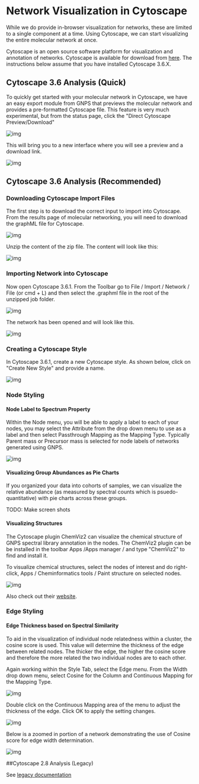 # Network Visualization in Cytoscape

While we do provide in-browser visualization for networks, these are limited to a single component at a time. Using Cytoscape, we can start visualizing the entire molecular network at once.

Cytoscape is an open source software platform for visualization and annotation of networks. Cytoscape is available for download from [here](http://www.cytoscape.org). The instructions below assume that you have installed Cytoscape 3.6.X.

## Cytoscape 3.6 Analysis (Quick)

To quickly get started with your molecular network in Cytoscape, we have an easy export module from GNPS that previews the molecular network and provides a pre-formatted Cytoscape file. This feature is very much experimental, but from the status page, click the "Direct Cytoscape Preview/Download"

![img](img/cytoscape/cytoscape_preview.png)

This will bring you to a new interface where you will see a preview and a download link.

![img](img/cytoscape/cytoscape_preview_download.png)


## Cytoscape 3.6 Analysis (Recommended)

### Downloading Cytoscape Import Files

The first step is to download the correct input to import into Cytoscape. From the results page of molecular networking, you will need to download the graphML file for Cytoscape.

![img](img/cytoscape/download_graphml.png)

Unzip the content of the zip file. The content will look like this:

![img](img/cytoscape/unzip.png)

### Importing Network into Cytoscape

Now open Cytoscape 3.6.1. From the Toolbar go to File / Import / Network / File (or cmd + L) and then select the .graphml file in the root of the unzipped job folder.

![img](img/cytoscape/import_button.png)

The network has been opened and will look like this.

![img](img/cytoscape/import_2.png)

### Creating a Cytoscape Style

In Cytoscape 3.6.1, create a new Cytoscape style. As shown below, click on "Create New Style" and provide a name.

![img](img/cytoscape/create_style.png)

### Node Styling

#### Node Label to Spectrum Property

Within the Node menu, you will be able to apply a label to each of your nodes, you may select the Attribute from the drop down menu to use as a label and then select Passthrough Mapping as the Mapping Type. Typically Parent mass or Precursor mass is selected for node labels of networks generated using GNPS.

![img](img/cytoscape/label_passthrough.png)

#### Visualizing Group Abundances as Pie Charts

If you organized your data into cohorts of samples, we can visualize the relative abundance (as measured by spectral counts which is psuedo-quantitative) with pie charts across these groups.

TODO: Make screen shots

#### Visualizing Structures

The Cytoscape plugin ChemViz2 can visualize the chemical structure of GNPS spectral library annotation in the nodes. The ChemViz2 plugin can be be installed in the toolbar Apps /Apps manager / and type "ChemViz2" to find and install it.

To visualize chemical structures, select the nodes of interest and do right-click, Apps / Cheminformatics tools / Paint structure on selected nodes.

![img](img/cytoscape/chemviz.png)

Also check out their [website](http://www.cgl.ucsf.edu/cytoscape/chemViz2/index.shtml).

### Edge Styling

#### Edge Thickness based on Spectral Similarity

To aid in the visualization of individual node relatedness within a cluster, the cosine score is used. This value will determine the thickness of the edge between related nodes. The thicker the edge, the higher the cosine score and therefore the more related the two individual nodes are to each other.

Again working within the Style Tab, select the Edge menu. From the Width drop down menu, select Cosine for the Column and Continuous Mapping for the Mapping Type.

![img](img/cytoscape/edge_1.png)

Double click on the Continuous Mapping area of the menu to adjust the thickness of the edge. Click OK to apply the setting changes.

![img](img/cytoscape/edge_2.png)

Below is a zoomed in portion of a network demonstrating the use of Cosine score for edge width determination.

![img](img/cytoscape/edge_3.png)

##Cytoscape 2.8 Analysis (Legacy)

See [legacy documentation](https://bix-lab.ucsd.edu/display/Public/Cytoscape+2.8.X+Visualization+and+Analysis+Documentation)
